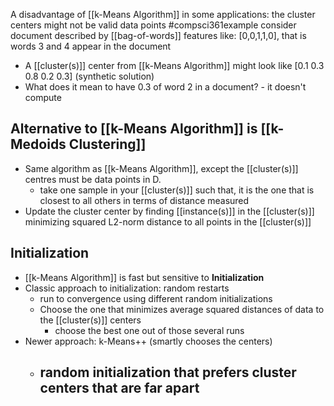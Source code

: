 A disadvantage of [[k-Means Algorithm]] in some applications: the cluster centers might not be valid data points
#compsci361example consider document described by [[bag-of-words]] features like:
	[0,0,1,1,0], that is words 3 and 4 appear in the document
- A [[cluster(s)]] center from [[k-Means Algorithm]] might look like [0.1 0.3 0.8 0.2 0.3] (synthetic solution)
- What does it mean to have 0.3 of word 2 in a document? - it doesn't compute
## Alternative to [[k-Means Algorithm]] is [[k-Medoids Clustering]]
- Same algorithm as [[k-Means Algorithm]], except the [[cluster(s)]] centres must be data points in D.
	- take one sample in your [[cluster(s)]] such that, it is the one that is closest to all others in terms of distance measured
- Update the cluster center by finding [[instance(s)]] in the [[cluster(s)]] minimizing squared L2-norm distance to all points in the [[cluster(s)]]
## Initialization
- [[k-Means Algorithm]] is fast but sensitive to **Initialization**
- Classic approach to initialization: random restarts
	- run to convergence using different random initializations
	- Choose the one that minimizes average squared distances of data to the [[cluster(s)]] centers
		- choose the best one out of those several runs
- Newer approach: k-Means++ (smartly chooses the centers)
	- random initialization that prefers cluster centers that are far apart
		- 